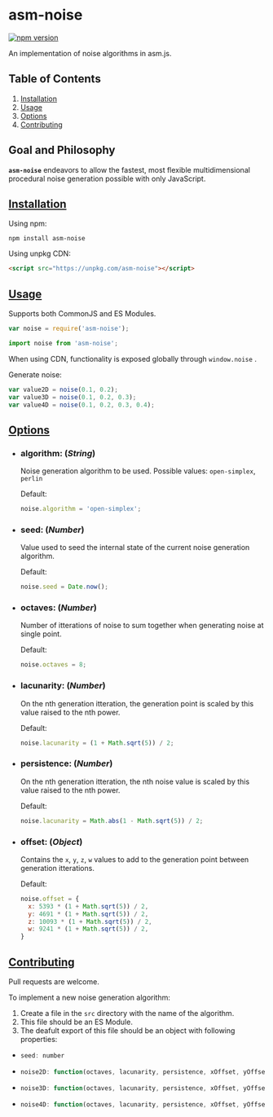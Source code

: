 # asm-noise

[![npm version](https://badge.fury.io/js/asm-noise.svg)](https://badge.fury.io/js/asm-noise)

An implementation of noise algorithms in asm.js.

## Table of Contents

1. [Installation](#installation)
1. [Usage](#usage)
1. [Options](#options)
1. [Contributing](#contributing)

## Goal and Philosophy

**`asm-noise`** endeavors to allow the fastest, most flexible multidimensional procedural noise generation possible with only JavaScript.

## [Installation](#installation)

Using npm:

```shell
npm install asm-noise
```

Using unpkg CDN:

```html
<script src="https://unpkg.com/asm-noise"></script>
```

## [Usage](#usage)

Supports both CommonJS and ES Modules.

```javascript
var noise = require('asm-noise');
```

```javascript
import noise from 'asm-noise';
```

When using CDN, functionality is exposed globally through `window.noise` .

Generate noise:

```javascript
var value2D = noise(0.1, 0.2);
var value3D = noise(0.1, 0.2, 0.3);
var value4D = noise(0.1, 0.2, 0.3, 0.4);
```

## [Options](#options)

- ### algorithm: (_String_)

  Noise generation algorithm to be used.
  Possible values: `open-simplex`, `perlin`

  Default:
  ```javascript
  noise.algorithm = 'open-simplex';
  ```

- ### seed: (_Number_)

  Value used to seed the internal state of the current noise generation algorithm.

  Default:
  ```javascript
  noise.seed = Date.now();
  ```

- ### octaves: (_Number_)

  Number of itterations of noise to sum together when generating noise at single point.

  Default:
  ```javascript
  noise.octaves = 8;
  ```

- ### lacunarity: (_Number_)

  On the nth generation itteration, the generation point is scaled by this value raised to the nth power.

  Default:
  ```javascript
  noise.lacunarity = (1 + Math.sqrt(5)) / 2;
  ```

- ### persistence: (_Number_)

  On the nth generation itteration, the nth noise value is scaled by this value raised to the nth power.

  Default:
  ```javascript
  noise.lacunarity = Math.abs(1 - Math.sqrt(5)) / 2;
  ```
- ### offset: (_Object_)

  Contains the `x`, `y`, `z`, `w` values to add to the generation point between generation itterations.

  Default: 
  ```javascript
  noise.offset = {
    x: 5393 * (1 + Math.sqrt(5)) / 2,
    y: 4691 * (1 + Math.sqrt(5)) / 2,
    z: 10093 * (1 + Math.sqrt(5)) / 2,
    w: 9241 * (1 + Math.sqrt(5)) / 2,
  }
  ```

## [Contributing](#contributing)
Pull requests are welcome.

To implement a new noise generation algorithm:
1. Create a file in the `src` directory with the name of the algorithm.
1. This file should be an ES Module.
1. The deafult export of this file should be an object with following properties:
  - ```javascript
    seed: number
    ```
  - ```javascript
    noise2D: function(octaves, lacunarity, persistence, xOffset, yOffset, x, y) => number
    ```
  - ```javascript
    noise3D: function(octaves, lacunarity, persistence, xOffset, yOffset, zOffset, x, y, z) => number
    ```
  - ```javascript
    noise4D: function(octaves, lacunarity, persistence, xOffset, yOffset, zOffset, wOffset, x, y, z, w) => number
    ```
